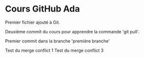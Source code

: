 # Cours GitHub Ada

Premier fichier ajouté à Git.

Deuxième commit du cours pour apprendre la commande 'git pull'.

Premier commit dans la branche 'première branche'

Test du merge conflict 1
Test du merge conflict 3